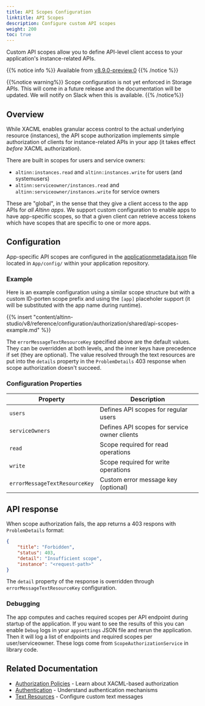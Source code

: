 ```yaml
---
title: API Scopes Configuration
linktitle: API Scopes
description: Configure custom API scopes
weight: 200
toc: true
---
```


Custom API scopes allow you to define API-level client access to your application's instance-related APIs.

{{% notice info %}}
Available from [v8.9.0-preview.0](https://github.com/Altinn/app-lib-dotnet/releases/tag/v8.9.0-preview.0)
{{% /notice %}}

{{%notice warning%}}
Scope configuration is not yet enforced in Storage APIs. This will come in a future release and the documentation will be updated. We will notify on Slack when this is available.
{{% /notice%}}

## Overview

While XACML enables granular access control to the actual underlying resource (instances), the API scope authorization implements
simple authorization of clients for instance-related APIs in your app (it takes effect _before_ XACML authorization).

There are built in scopes for users and service owners:
* `altinn:instances.read` and `altinn:instances.write` for users (and systemusers)
* `altinn:serviceowner/instances.read` and `altinn:serviceowner/instances.write` for service owners

These are "global", in the sense that they give a client access to the app APIs for _all Altinn apps_.
We support custom configuration to enable apps to have app-specific scopes, so that a given client can retrieve
access tokens which have scopes that are specific to one or more apps.

## Configuration

App-specific API scopes are configured in the [applicationmetadata.json](https://github.com/Altinn/altinn-studio/blob/main/src/App/template/src/App/config/applicationmetadata.json) 
file located in `App/config/` within your application repository.

### Example

Here is an example configuration using a similar scope structure but with a custom ID-porten scope prefix
and using the `[app]` placeholer support (it will be substituted with the app name during runtime).

{{% insert "content/altinn-studio/v8/reference/configuration/authorization/shared/api-scopes-example.md" %}}

The `errorMessageTextResourceKey` specified above are the default values.
They can be overridden at both levels, and the inner keys have precedence if set (they are optional).
The value resolved through the text resources are put into the `details` property in the `ProblemDetails` 403 response
when scope authorization doesn't succeed.

### Configuration Properties

| Property | Description |
|----------|-------------|
| `users` | Defines API scopes for regular users |
| `serviceOwners` | Defines API scopes for service owner clients |
| `read` | Scope required for read operations |
| `write` | Scope required for write operations |
| `errorMessageTextResourceKey` | Custom error message key (optional) |

## API response

When scope authorization fails, the app returns a 403 respons with `ProblemDetails` format:

```json
{
    "title": "Forbidden",
    "status": 403,
    "detail": "Insufficient scope",
    "instance": "<request-path>"
}
```

The `detail` property of the response is overridden through `errorMessageTextResourceKey` configuration.

### Debugging

The app computes and caches required scopes per API endpoint during startup of the application.
If you want to see the results of this you can enable `Debug` logs in your `appsettings` JSON file
and rerun the application. Then it will log a list of endpoints and required scopes per user/serviceowner.
These logs come from `ScopeAuthorizationService` in library code.

## Related Documentation

- [Authorization Policies](../) - Learn about XACML-based authorization
- [Authentication](../../../api/auth/) - Understand authentication mechanisms
- [Text Resources](../../../ux/texts/) - Configure custom text messages